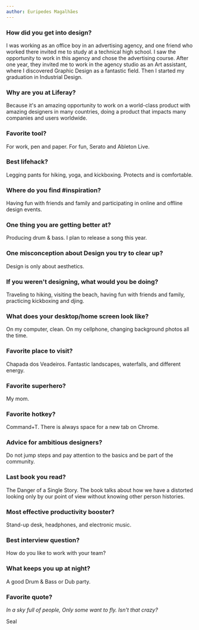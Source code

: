 ```yaml
---
author: Euripedes Magalhães
---
```


### How did you get into design?

I was working as an office boy in an advertising agency, and one friend who worked there invited me to study at a technical high school. I saw the opportunity to work in this agency and chose the advertising course. After one year, they invited me to work in the agency studio as an Art assistant, where I discovered Graphic Design as a fantastic field. Then I started my graduation in Industrial Design. 

### Why are you at Liferay?

Because it's an amazing opportunity to work on a world-class product with amazing designers in many countries, doing a product that impacts many companies and users worldwide. 

### Favorite tool?

For work, pen and paper. For fun, Serato and Ableton Live.

### Best lifehack?

Legging pants for hiking, yoga, and kickboxing. Protects and is comfortable.

### Where do you find #inspiration?

Having fun with friends and family and participating in online and offline design events.

### One thing you are getting better at?

Producing drum & bass. I plan to release a song this year. 

### One misconception about Design you try to clear up?

Design is only about aesthetics.

### If you weren't designing, what would you be doing?

Traveling to hiking, visiting the beach, having fun with friends and family, practicing kickboxing and djing.

### What does your desktop/home screen look like?

On my computer, clean. On my cellphone, changing background photos all the time.

### Favorite place to visit?

Chapada dos Veadeiros. Fantastic landscapes, waterfalls, and different energy.

### Favorite superhero?

My mom.

### Favorite hotkey?

Command+T. There is always space for a new tab on Chrome.

### Advice for ambitious designers?

Do not jump steps and pay attention to the basics and be part of the community.

### Last book you read?

The Danger of a Single Story. The book talks about how we have a distorted looking only by our point of view without knowing other person histories. 

### Most effective productivity booster?

Stand-up desk, headphones, and electronic music.

### Best interview question?

How do you like to work with your team?

### What keeps you up at night?

A good Drum & Bass or Dub party.

### Favorite quote?

*In a sky full of people,*
*Only some want to fly. Isn't that crazy?*

Seal
